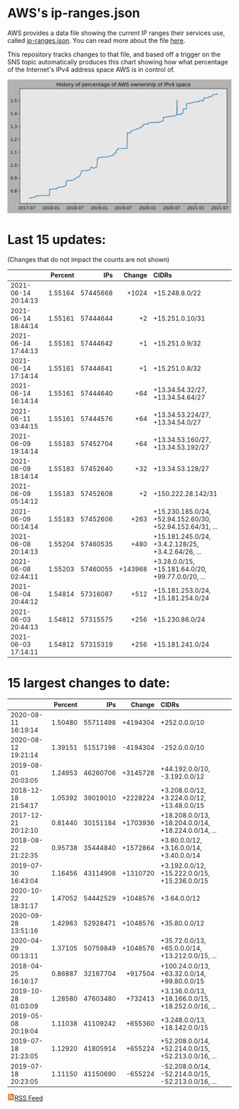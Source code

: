 # AWS's ip-ranges.json

AWS provides a data file showing the current IP ranges their
services use, called [ip-ranges.json](https://ip-ranges.amazonaws.com/ip-ranges.json).  You 
can read more about the file [here](https://docs.aws.amazon.com/general/latest/gr/aws-ip-ranges.html).

This repository tracks changes to that file, and based off a trigger on the SNS topic 
automatically produces this chart showing how what percentage of the Internet's IPv4 
address space AWS is in control of.

![History of AWS](history_count.svg)

# Last 15 updates:

(Changes that do not impact the counts are not shown)

| | Percent | IPs | Change | CIDRs |
| :--- | ---: | ---: | ---: | :--- |
| 2021-06-14 20:14:13 | 1.55164 | 57445668 | +1024 | +15.248.8.0/22 |
| 2021-06-14 18:44:14 | 1.55161 | 57444644 | +2 | +15.251.0.10/31 |
| 2021-06-14 17:44:13 | 1.55161 | 57444642 | +1 | +15.251.0.9/32 |
| 2021-06-14 17:14:14 | 1.55161 | 57444641 | +1 | +15.251.0.8/32 |
| 2021-06-14 16:14:14 | 1.55161 | 57444640 | +64 | +13.34.54.32/27, +13.34.54.64/27 |
| 2021-06-11 03:44:15 | 1.55161 | 57444576 | +64 | +13.34.53.224/27, +13.34.54.0/27 |
| 2021-06-09 19:14:14 | 1.55183 | 57452704 | +64 | +13.34.53.160/27, +13.34.53.192/27 |
| 2021-06-09 18:14:14 | 1.55183 | 57452640 | +32 | +13.34.53.128/27 |
| 2021-06-09 05:14:12 | 1.55183 | 57452608 | +2 | +150.222.28.142/31 |
| 2021-06-09 00:14:14 | 1.55183 | 57452606 | +263 | +15.230.185.0/24, +52.94.152.60/30, +52.94.152.64/31, ... |
| 2021-06-08 20:14:13 | 1.55204 | 57460535 | +480 | +15.181.245.0/24, +3.4.2.128/25, +3.4.2.64/26, ... |
| 2021-06-08 02:44:11 | 1.55203 | 57460055 | +143968 | +3.28.0.0/15, +15.181.64.0/20, +99.77.0.0/20, ... |
| 2021-06-04 20:44:12 | 1.54814 | 57316087 | +512 | +15.181.253.0/24, +15.181.254.0/24 |
| 2021-06-03 20:44:13 | 1.54812 | 57315575 | +256 | +15.230.86.0/24 |
| 2021-06-03 17:14:11 | 1.54812 | 57315319 | +256 | +15.181.241.0/24 |


# 15 largest changes to date:

| | Percent | IPs | Change | CIDRs |
| :--- | ---: | ---: | ---: | :--- |
| 2020-08-11 16:19:14 | 1.50480 | 55711498 | +4194304 | +252.0.0.0/10 |
| 2020-08-12 19:21:14 | 1.39151 | 51517198 | -4194304 | -252.0.0.0/10 |
| 2019-08-01 20:03:05 | 1.24953 | 46260706 | +3145728 | +44.192.0.0/10, -3.192.0.0/12 |
| 2018-12-18 21:54:17 | 1.05392 | 39019010 | +2228224 | +3.208.0.0/12, +3.224.0.0/12, +13.48.0.0/15 |
| 2017-12-21 20:12:10 | 0.81440 | 30151184 | +1703936 | +18.208.0.0/13, +18.204.0.0/14, +18.224.0.0/14, ... |
| 2018-08-22 21:22:35 | 0.95738 | 35444840 | +1572864 | +3.80.0.0/12, +3.16.0.0/14, +3.40.0.0/14 |
| 2019-07-30 16:43:04 | 1.16456 | 43114908 | +1310720 | +3.192.0.0/12, +15.222.0.0/15, +15.236.0.0/15 |
| 2020-10-22 18:31:17 | 1.47052 | 54442529 | +1048576 | +3.64.0.0/12 |
| 2020-09-28 13:51:16 | 1.42963 | 52928471 | +1048576 | +35.80.0.0/12 |
| 2020-04-29 00:13:11 | 1.37105 | 50759849 | +1048576 | +35.72.0.0/13, +65.0.0.0/14, +13.212.0.0/15, ... |
| 2018-04-25 16:16:17 | 0.86887 | 32167704 | +917504 | +100.24.0.0/13, +63.32.0.0/14, +99.80.0.0/15 |
| 2019-10-28 01:03:09 | 1.28580 | 47603480 | +732413 | +3.136.0.0/13, +18.166.0.0/15, +18.252.0.0/16, ... |
| 2019-05-08 20:19:04 | 1.11038 | 41109242 | +655360 | +3.248.0.0/13, +18.142.0.0/15 |
| 2019-07-18 21:23:05 | 1.12920 | 41805914 | +655224 | +52.208.0.0/14, +52.214.0.0/15, +52.213.0.0/16, ... |
| 2019-07-18 20:23:05 | 1.11150 | 41150690 | -655224 | -52.208.0.0/14, -52.214.0.0/15, -52.213.0.0/16, ... |


[![RSS Icon](rss-icon.png)RSS Feed](https://raw.githubusercontent.com/seligman/aws-ip-ranges/master/rss.xml)
